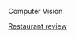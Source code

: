 
<p> Computer Vision </p>

<p> <a href="https://gautam1411.github.io/CS766"> 
Restaurant review</a> </p>

